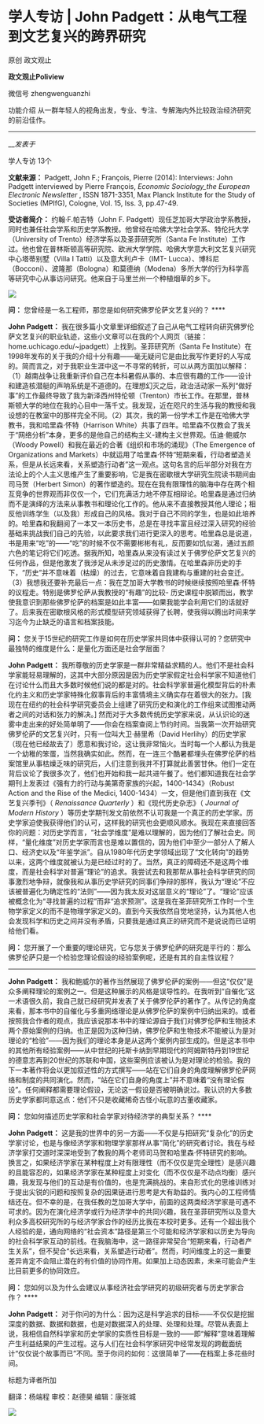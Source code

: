

#  学人专访 | John Padgett：从电气工程到文艺复兴的跨界研究

原创 政文观止 

**政文观止Poliview** 

微信号 zhengwenguanzhi

功能介绍 从一群年轻人的视角出发，专业、专注、专解海内外比较政治经济研究的前沿佳作。

____

___发表于_

学人专访 13个

**文献来源：** Padgett, John F.; François, Pierre (2014): Interviews: John Padgett
interviewed by Pierre François, _Economic Sociology_the European Electronic
Newsletter_ , ISSN 1871-3351, Max Planck Institute for the Study of Societies
(MPIfG), Cologne, Vol. 15, Iss. 3, pp.47-49.

  

 **受访者简介：** 约翰·F.帕吉特（John F.
Padgett）现任芝加哥大学政治学系教授，同时也兼任社会学系和历史学系教授。他曾经在哈佛大学社会学系、特伦托大学（University of
Trento）经济学系以及圣菲研究所（Santa Fe
Institute）工作过。他也曾在普林斯顿高等研究院、欧洲大学学院、哈佛大学意大利文艺复兴研究中心塔蒂别墅（Villa I
Tatti）以及意大利卢卡（IMT-
Lucca）、博科尼（Bocconi）、波隆那（Bologna）和莫德纳（Modena）多所大学的行为科学高等研究中心从事访问研究。他来自于马里兰州一个种植烟草的乡下。

![](/images/135/2.png)

  

 **问：** 您曾经是一名工程师，那您是如何研究佛罗伦萨文艺复兴的？ ****

  

 **John Padgett：**
我在很多篇小文章里详细叙述了自己从电气工程转向研究佛罗伦萨文艺复兴的职业轨迹，这些小文章可以在我的个人网页（链接：home.uchicago.edu/~jpadgett）上找到。圣菲研究所（Santa
Fe
Institute）在1998年发布的关于我的介绍十分有趣——毫无疑问它是由比我写作更好的人写成的。简而言之，对于我职业生涯中这一不寻常的转折，可以从两方面加以解释：（1）越南战争让我重新评价自己在本科暑假从事的、本应很有趣的工作——设计和建造核潜艇的声呐系统是不道德的。在理想幻灭之后，政治活动家一系列“做好事”的工作最终导致了我为新泽西州特伦顿（Trenton）市长工作。在那里，普林斯顿大学的地位在我的心目中一落千丈。我发现，近在咫尺的生活与我的教授和我设想的在教室中的那样完全不同。（2）其次，我的第一份学术工作是在哈佛大学教书，我和哈里森·怀特（Harrison
White）共事了四年。哈里森不仅教会了我关于“网络分析”本身，更多的是他自己的结构主义-建构主义世界观。伍迪·鲍威尔（Woody
Powell）和我在最近的合著《组织和市场的涌现》（The Emergence of Organizations and
Markets）中就运用了哈里森·怀特“短期来看，行动者塑造关系，但是从长远来看，关系塑造行动者”这一观点。这句名言的后半部分对我在方法论上的个人主义思维产生了重要影响，它是我在密歇根大学研究生院读书期间由司马贺（Herbert
Simon）的著作塑造的。现在在我有限理性的脑海中存在两个相互竞争的世界观而非仅仅一个，它们充满活力地不停互相辩论。哈里森是通过归纳而不是演绎的方法来从事教书和理论化工作的。他从来不直接教授其他人理论；相反他训练学生（以及我）形成自己的风格。我对于自己不同的学生，也是如此培养的。哈里森和我翻阅了一本又一本历史书，总是在寻找丰富且经过深入研究的经验基础来挑战我们自己的先验，以此要求我们进行更深入的思考。哈里森总是说道，书是用来“吃”的——“吃”的时候不仅不需要彬彬有礼，反而要如饥似渴，通过五颜六色的笔记将它们吃透。据我所知，哈里森从来没有读过关于佛罗伦萨文艺复兴的任何作品，但是他激发了我涉足从未涉足过的历史激情。在哈里森非历史的手下，“历史”并不意味着（枯燥）的过去，它意味着自我建构与重建的社会变迁。（3）我想我还要补充最后一点：我在芝加哥大学教书的时候继续按照哈里森·怀特的议程走。特别是佛罗伦萨从我教授的“有趣”的比较-
历史课程中脱颖而出，教学使我意识到那些佛罗伦萨的档案是如此丰富——如果我能学会利用它们的话就好了。后来我在密歇根风格的形式模型研究领域获得了长聘，使我得以腾出时间来学习迄今为止缺乏的语言和档案技能。

  

 **问：** 您关于15世纪的研究工作是如何在历史学家共同体中获得认可的？您研究中最独特的维度是什么：是量化方面还是社会学层面？

  

 **John Padgett：**
我所尊敬的历史学家是一群非常精益求精的人。他们不是社会科学家能轻易理解的，这其中大部分原因是因为历史学家假定社会科学家不知道他们在讨论什么而且大多数时候他们说的都是对的。社会科学家普遍化模型背后的朴素化约主义和历史学家特殊化叙事背后的丰富情境主义确实存在着很大的张力。[我现在在纽约的社会科学研究委员会上组建了研究历史和演化的工作组来试图推动两者之间的对话和张力的解决。]
然而对于大多数传统历史学家来说，从认识论的迷雾中走出来的好处简单明了——你会在档案查阅上节约时间。当我第一次开始研究佛罗伦萨的文艺复兴时，只有一位叫大卫·赫里希（David
Herlihy）的历史学家（现在他已经故去了）愿意和我讨论，这让我非常恼火。当时每一个人都认为我是一个幼稚的笨蛋，当然我确实如此。然而，在一连三个酷暑都埋头在佛罗伦萨的档案馆里从事枯燥乏味的研究后，人们注意到我并不打算就此善罢甘休。他们一定在背后议论了我很多次了，他们也开始和我一起共进午餐了。他们都知道我在社会学期刊上发表过《强有力的行动与美第奇家族的兴起，1400-1434》（Robust
Action and the Rise of the Medici, 1400-1434）一文，但是他们直到我在《文艺复兴季刊》（ _Renaissance
Quarterly_ ）和《现代历史杂志》（ _Journal of Modern History_
）等历史学期刊发文前依然不认可我是一个真正的历史学家。历史学家迫使我获得他们的认可，这样我的研究也会更顺风顺水。我现在来直接回答你的问题：对历史学而言，“社会学维度”是难以理解的，因为他们了解社会史。同样，“量化维度”对历史学家而言也是难以置信的，因为他们中至少一部分人了解人口、经济史以及“年鉴学派”。自从1980年代历史学领域出现了“文化转向”的趋势以来，这两个维度就被认为是已经过时的了。当然，真正的障碍还不是这两个维度，而是社会科学对普遍“理论”的追求。我尝试去和我那帮从事社会科学研究的同事激烈地争辩，就像我和从事历史学研究的同事们争辩的那样，我认为“理论”不应该被普遍化为确定性的“法则”——因为我太反对这层意义的“理论”了。“理论”应该被概念化为“寻找普遍的过程”而非“追求预测”。这是我在圣菲研究所工作时一个生物学家定义的而不是物理学家定义的。直到今天我依然自觉地坚持，认为其他人也会发现科学和历史之间并没有矛盾，只要我是通过真正的研究而不是说说而已证明给他们看。

  

 **问：** 您开展了一个重要的理论研究，它与您关于佛罗伦萨的研究是平行的：那么佛罗伦萨只是一个检验您理论假设的经验案例呢，还是有其的自主性议程？
****

  

 **John Padgett：**
我和鲍威尔的著作当然展现了佛罗伦萨的案例——但这“仅仅”是众多阐释理论的案例之一。但是这种展示的风格是误导性的。在我听到“自催化”这一术语很久前，我自己就已经研究并发表了关于佛罗伦萨的著作了。从传记的角度来看，那本书中的自催化与多重网络理论是从佛罗伦萨的案例中归纳出来的。或者按照我合作者的观点，我应该说那本书中的理论源自于我们对佛罗伦萨和生物技术两个原始案例的归纳。也正是因为这种归纳，佛罗伦萨和生物技术不能被认为是对理论的“检验”——因为我们的理论本身是从这两个案例内部生成的。但是这本书中的其他所有经验案例——从中世纪的托斯卡纳到早期现代的阿姆斯特丹到19世纪的德意志再到20世纪的苏联和中国，这些案例应该被认为是对理论的检验。我的下一本著作将会以更加叙述性的方式撰写——站在它们自身的角度理解佛罗伦萨网络和制度的共同演化。然而，“站在它们自身的角度上”并不意味着“没有理论假设”。任何阐释都需要理论假设，无论这一假设是否被明确说过。我认识的大多数历史学家都同意这点：他们不只是收藏稀奇古怪小玩意的古董收藏家。

  

 **问：** 您如何描述历史学家和社会学家对待经济学的典型关系？ ****

  

 **John Padgett：**
这是我的世界中的另一方面——不仅是与把研究“复杂化”的历史学家讨论，也是与像经济学家和物理学家那样从事“简化”的研究者讨论。我在与经济学家打交道时深深地受到了教我的两个老师司马贺和哈里森·怀特研究的影响。换言之，如果经济学家在某种程度上对有限理性（而不仅仅是完全理性）是感兴趣的且能容忍的，如果经济学家在某种程度上对变化（而不仅仅是不动点均衡）感兴趣，我发现与他们的互动是有价值的，也是充满挑战的。来自形式化的思维训练对于提出尖锐的问题和按照复杂的因果链进行思考是大有助益的。我内心的工程师情结还在。但不幸的是，在我任教的芝加哥大学中，前面的这两类经济学家是可遇不可求的。因为在演化经济学或行为经济学中的共同兴趣，我在圣菲研究所以及意大利众多高校研究所的与经济学家合作的经历比我在本校时更多。还有一个超出我个人经验的是，通向网络的“社会资本”路径是第三个可能和经济学家和以历史为导向的社会科学家互动的前线。在我脑海中，这一路径非常契合“短期来看，行动者产生关系”，但不契合“长远来看，关系塑造行动者”。然而，时间维度上的这一重要差异肯定不会阻止潜在的有价值的协同作用。如果加上动态因素，未来可能会产生比目前更多的协同效应。

  

 **问：** 您如何以及为什么会建议从事经济社会学研究的初级研究者与历史学家合作？ ****

  

 **John Padgett：**
对于你问的为什么：因为这是科学追求的目标——不仅仅是挖掘深度的数据、数据和数据，也是对数据深入的处理、处理和处理。尽管从表面上说，我相信自然科学家和历史学家的实质性目标是一致的——即“解释”意味着理解产生利益结果的产生过程。这与人们在社会科学家研究中经常发现的跨截面统计“仅仅说个故事而已”不同。至于你问的如何：这很简单了——在档案上多花些时间。

  

标题为译者所加

翻译：杨端程 审校：赵德昊 编辑：康张城

  

![](/images/135/3.jpeg)

  

